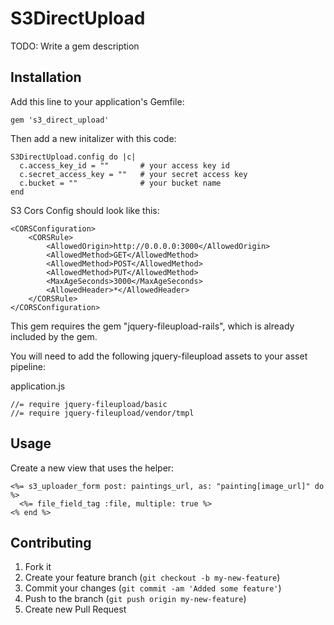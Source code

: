 # S3DirectUpload

TODO: Write a gem description

## Installation

Add this line to your application's Gemfile:

    gem 's3_direct_upload'

Then add a new initalizer with this code:
```
S3DirectUpload.config do |c|
  c.access_key_id = ""       # your access key id
  c.secret_access_key = ""   # your secret access key
  c.bucket = ""              # your bucket name
end
```

S3 Cors Config should look like this:
```
<CORSConfiguration>
    <CORSRule>
        <AllowedOrigin>http://0.0.0.0:3000</AllowedOrigin>
        <AllowedMethod>GET</AllowedMethod>
        <AllowedMethod>POST</AllowedMethod>
        <AllowedMethod>PUT</AllowedMethod>
        <MaxAgeSeconds>3000</MaxAgeSeconds>
        <AllowedHeader>*</AllowedHeader>
    </CORSRule>
</CORSConfiguration>
```

This gem requires the gem "jquery-fileupload-rails", which is already included by the gem.

You will need to add the following jquery-fileupload assets to your asset pipeline:

application.js
```
//= require jquery-fileupload/basic
//= require jquery-fileupload/vendor/tmpl
```
## Usage

Create a new view that uses the helper:
```
<%= s3_uploader_form post: paintings_url, as: "painting[image_url]" do %>
  <%= file_field_tag :file, multiple: true %>
<% end %>
```

## Contributing

1. Fork it
2. Create your feature branch (`git checkout -b my-new-feature`)
3. Commit your changes (`git commit -am 'Added some feature'`)
4. Push to the branch (`git push origin my-new-feature`)
5. Create new Pull Request

